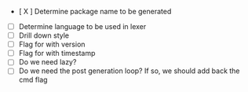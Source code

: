- [ X ] Determine package name to be generated
- [ ] Determine language to be used in lexer
- [ ] Drill down style
- [ ] Flag for with version
- [ ] Flag for with timestamp
- [ ] Do we need lazy?
- [ ] Do we need the post generation loop? If so, we should add back the cmd flag
